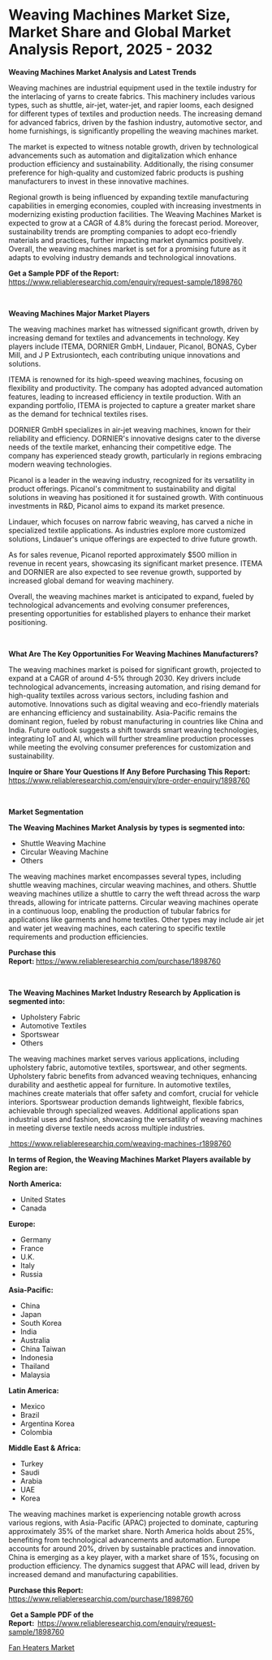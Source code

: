 <p><h1>Weaving Machines Market Size, Market Share and Global Market Analysis Report, 2025 - 2032</h1></p><p><strong>Weaving Machines Market Analysis and Latest Trends</strong></p>
<p><p>Weaving machines are industrial equipment used in the textile industry for the interlacing of yarns to create fabrics. This machinery includes various types, such as shuttle, air-jet, water-jet, and rapier looms, each designed for different types of textiles and production needs. The increasing demand for advanced fabrics, driven by the fashion industry, automotive sector, and home furnishings, is significantly propelling the weaving machines market.</p><p>The market is expected to witness notable growth, driven by technological advancements such as automation and digitalization which enhance production efficiency and sustainability. Additionally, the rising consumer preference for high-quality and customized fabric products is pushing manufacturers to invest in these innovative machines.</p><p>Regional growth is being influenced by expanding textile manufacturing capabilities in emerging economies, coupled with increasing investments in modernizing existing production facilities. The Weaving Machines Market is expected to grow at a CAGR of 4.8% during the forecast period. Moreover, sustainability trends are prompting companies to adopt eco-friendly materials and practices, further impacting market dynamics positively. Overall, the weaving machines market is set for a promising future as it adapts to evolving industry demands and technological innovations.</p></p>
<p><strong>Get a Sample PDF of the Report:&nbsp;</strong> <a href="https://www.reliableresearchiq.com/enquiry/request-sample/1898760?utm_campaign=2396&utm_medium=2&utm_source=Github&utm_content=ia&utm_term=16022025&utm_id=weaving-machines">https://www.reliableresearchiq.com/enquiry/request-sample/1898760</a></p>
<p>&nbsp;</p>
<p><strong>Weaving Machines Major Market Players</strong></p>
<p><p>The weaving machines market has witnessed significant growth, driven by increasing demand for textiles and advancements in technology. Key players include ITEMA, DORNIER GmbH, Lindauer, Picanol, BONAS, Cyber Mill, and J P Extrusiontech, each contributing unique innovations and solutions.</p><p>ITEMA is renowned for its high-speed weaving machines, focusing on flexibility and productivity. The company has adopted advanced automation features, leading to increased efficiency in textile production. With an expanding portfolio, ITEMA is projected to capture a greater market share as the demand for technical textiles rises.</p><p>DORNIER GmbH specializes in air-jet weaving machines, known for their reliability and efficiency. DORNIER's innovative designs cater to the diverse needs of the textile market, enhancing their competitive edge. The company has experienced steady growth, particularly in regions embracing modern weaving technologies.</p><p>Picanol is a leader in the weaving industry, recognized for its versatility in product offerings. Picanol's commitment to sustainability and digital solutions in weaving has positioned it for sustained growth. With continuous investments in R&D, Picanol aims to expand its market presence.</p><p>Lindauer, which focuses on narrow fabric weaving, has carved a niche in specialized textile applications. As industries explore more customized solutions, Lindauer's unique offerings are expected to drive future growth.</p><p>As for sales revenue, Picanol reported approximately $500 million in revenue in recent years, showcasing its significant market presence. ITEMA and DORNIER are also expected to see revenue growth, supported by increased global demand for weaving machinery.</p><p>Overall, the weaving machines market is anticipated to expand, fueled by technological advancements and evolving consumer preferences, presenting opportunities for established players to enhance their market positioning.</p></p>
<p>&nbsp;</p>
<p><strong>What Are The Key Opportunities For Weaving Machines Manufacturers?</strong></p>
<p><p>The weaving machines market is poised for significant growth, projected to expand at a CAGR of around 4-5% through 2030. Key drivers include technological advancements, increasing automation, and rising demand for high-quality textiles across various sectors, including fashion and automotive. Innovations such as digital weaving and eco-friendly materials are enhancing efficiency and sustainability. Asia-Pacific remains the dominant region, fueled by robust manufacturing in countries like China and India. Future outlook suggests a shift towards smart weaving technologies, integrating IoT and AI, which will further streamline production processes while meeting the evolving consumer preferences for customization and sustainability.</p></p>
<p><strong>Inquire or Share Your Questions If Any Before Purchasing This Report:</strong> <a href="https://www.reliableresearchiq.com/enquiry/pre-order-enquiry/1898760?utm_campaign=2396&utm_medium=2&utm_source=Github&utm_content=ia&utm_term=16022025&utm_id=weaving-machines">https://www.reliableresearchiq.com/enquiry/pre-order-enquiry/1898760</a></p>
<p>&nbsp;</p>
<p><strong>Market Segmentation</strong></p>
<p><strong>The Weaving Machines Market Analysis by types is segmented into:</strong></p>
<p><ul><li>Shuttle Weaving Machine</li><li>Circular Weaving Machine</li><li>Others</li></ul></p>
<p><p>The weaving machines market encompasses several types, including shuttle weaving machines, circular weaving machines, and others. Shuttle weaving machines utilize a shuttle to carry the weft thread across the warp threads, allowing for intricate patterns. Circular weaving machines operate in a continuous loop, enabling the production of tubular fabrics for applications like garments and home textiles. Other types may include air jet and water jet weaving machines, each catering to specific textile requirements and production efficiencies.</p></p>
<p><strong>Purchase this Report:&nbsp;</strong><a href="https://www.reliableresearchiq.com/purchase/1898760?utm_campaign=2396&utm_medium=2&utm_source=Github&utm_content=ia&utm_term=16022025&utm_id=weaving-machines">https://www.reliableresearchiq.com/purchase/1898760</a></p>
<p>&nbsp;</p>
<p><strong>The Weaving Machines Market Industry Research by Application is segmented into:</strong></p>
<p><ul><li>Upholstery Fabric</li><li>Automotive Textiles</li><li>Sportswear</li><li>Others</li></ul></p>
<p><p>The weaving machines market serves various applications, including upholstery fabric, automotive textiles, sportswear, and other segments. Upholstery fabric benefits from advanced weaving techniques, enhancing durability and aesthetic appeal for furniture. In automotive textiles, machines create materials that offer safety and comfort, crucial for vehicle interiors. Sportswear production demands lightweight, flexible fabrics, achievable through specialized weaves. Additional applications span industrial uses and fashion, showcasing the versatility of weaving machines in meeting diverse textile needs across multiple industries.</p></p>
<p><a href="https://www.reliableresearchiq.com/weaving-machines-r1898760?utm_campaign=2396&utm_medium=2&utm_source=Github&utm_content=ia&utm_term=16022025&utm_id=weaving-machines">&nbsp;https://www.reliableresearchiq.com/weaving-machines-r1898760</a></p>
<p><strong>In terms of Region, the Weaving Machines Market Players available by Region are:</strong></p>
<p>
    <p> <strong> North America: </strong>
        <ul>
            <li>United States</li>
            <li>Canada</li>
        </ul>
        </p> 
    <p> <strong> Europe: </strong>
        <ul>
            <li>Germany</li>
            <li>France</li>
            <li>U.K.</li>
            <li>Italy</li>
            <li>Russia</li>
        </ul>
        </p> 
    <p> <strong> Asia-Pacific: </strong>
        <ul>
            <li>China</li>
            <li>Japan</li>
            <li>South Korea</li>
            <li>India</li>
            <li>Australia</li>
            <li>China Taiwan</li>
            <li>Indonesia</li>
            <li>Thailand</li>
            <li>Malaysia</li>
        </ul>
        </p> 
    <p> <strong> Latin America: </strong>
        <ul>
            <li>Mexico</li>
            <li>Brazil</li>
            <li>Argentina Korea</li>
            <li>Colombia</li>
        </ul>
        </p> 
    <p> <strong> Middle East & Africa: </strong>
        <ul>
            <li>Turkey</li>
            <li>Saudi</li>
            <li>Arabia</li>
            <li>UAE</li>
            <li>Korea</li>
        </ul>
    </p>
    </p>
<p><p>The weaving machines market is experiencing notable growth across various regions, with Asia-Pacific (APAC) projected to dominate, capturing approximately 35% of the market share. North America holds about 25%, benefiting from technological advancements and automation. Europe accounts for around 20%, driven by sustainable practices and innovation. China is emerging as a key player, with a market share of 15%, focusing on production efficiency. The dynamics suggest that APAC will lead, driven by increased demand and manufacturing capabilities.</p></p>
<p><strong>Purchase this Report: </strong><a href="https://www.reliableresearchiq.com/purchase/1898760?utm_campaign=2396&utm_medium=2&utm_source=Github&utm_content=ia&utm_term=16022025&utm_id=weaving-machines">https://www.reliableresearchiq.com/purchase/1898760</a></p>
<p>&nbsp;<strong>Get a Sample PDF of the Report:&nbsp;&nbsp;</strong><a href="https://www.reliableresearchiq.com/enquiry/request-sample/1898760?utm_campaign=2396&utm_medium=2&utm_source=Github&utm_content=ia&utm_term=16022025&utm_id=weaving-machines">https://www.reliableresearchiq.com/enquiry/request-sample/1898760</a></p>
<p><strong></strong></p>
<p><p><a href="https://github.com/bolalfredia7777/Market-Research-Report-List-1/blob/main/fan-heaters-market.md?utm_campaign=2396&utm_medium=2&utm_source=Github&utm_content=ia&utm_term=16022025&utm_id=weaving-machines">Fan Heaters Market</a></p></p>